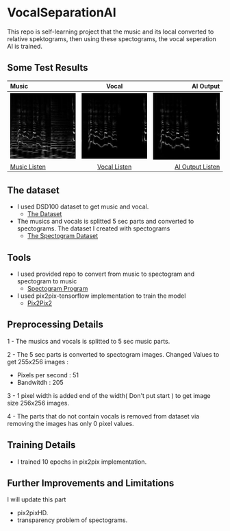# VocalSeparationAI
This repo is self-learning project that the music and its local converted to relative spektograms, then using these spectograms, the vocal seperation AI is trained.

## Some Test Results ##

| Music   | Vocal   | AI Output |
| :------------ |:---------------:| -----:|
| ![](https://github.com/saitakturk/VocalSeparationAI/blob/master/photo_2019-03-22_03-37-53.jpg)     | ![](https://github.com/saitakturk/VocalSeparationAI/blob/master/photo_2019-03-22_03-37-49.jpg) | ![](https://github.com/saitakturk/VocalSeparationAI/blob/master/photo_2019-03-22_03-37-45.jpg) |
| [Music Listen ](https://clyp.it/yiy0c0k3)     | [Vocal Listen ](https://clyp.it/puavpcjv)        |  [AI Output Listen](https://clyp.it/izkogklx)  |



## The dataset ##

* I used DSD100 dataset to get music and vocal.
  * [The Dataset ](https://sigsep.github.io/datasets/dsd100.html)
* The musics and vocals is splitted 5 sec parts and converted to spectograms. The dataset I created with spectograms
  * [The Spectogram Dataset](https://drive.google.com/open?id=1r47OKZrPbv1dYi-p6-IbuLkYs2SUZsvo)


## Tools ## 

* I used provided repo to convert from music to spectogram and spectogram to music
  * [Spectogram Program](http://krajj7.github.io/spectrogram/)
* I used pix2pix-tensorflow implementation to train the model
  * [Pix2Pix2](https://github.com/affinelayer/pix2pix-tensorflow)
  
## Preprocessing Details ##
1 - The musics and vocals is splitted to 5 sec music parts.

2 - The 5 sec parts is converted to spectogram images. Changed Values to get 255x256 images : 
  * Pixels per second : 51
  * Bandwitdh         : 205
  
3 - 1 pixel width is added end of the width( Don't put start ) to get image size 256x256 images.

4 - The parts that do not contain vocals is removed from dataset via removing the images has only 0 pixel values.


## Training Details ##

* I trained 10 epochs in pix2pix implementation.

## Further Improvements and Limitations ## 

I will update this part 

* pix2pixHD.
* transparency problem of spectograms.
